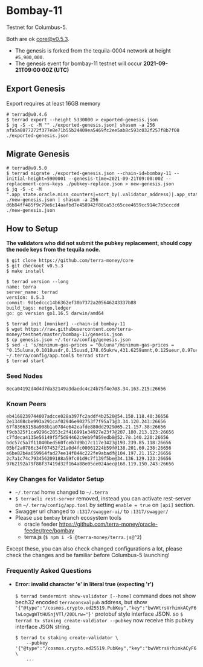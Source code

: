 # Bombay-11

Testnet for Columbus-5.

Both are ok
[core@v0.5.3](https://github.com/terra-money/core/releases/v0.5.3).

- The genesis is forked from the tequila-0004 network at height `#5,900,000`.
- The genesis event for bombay-11 testnet will occur **2021-09-21T09:00:00Z (UTC)**

## Export Genesis
Export requires at least 16GB memory
```shell
# terrad@v0.4.6
$ terrad export --height 5330000 > exported-genesis.json
$ jq -S -c -M "" ./exported-genesis.json| shasum -a 256 
afa5a8077272f377e8e71b55b24409ea5469fc2ee5ab8c593c032f257f8b7f08 ./exported-genesis.json
```

## Migrate Genesis
```shell
# terrad@v0.5.0
$ terrad migrate ./exported-genesis.json --chain-id=bombay-11 --initial-height=5900001 --genesis-time=2021-09-21T09:00:00Z --replacement-cons-keys ./pubkey-replace.json > new-genesis.json
$ jq -S -c -M ".app_state.oracle.miss_counters|=sort_by(.validator_address)|.app_state.oracle.feeder_delegations|=sort_by(.validator_address)|.app_state.oracle.exchange_rates|=sort_by(.denom)|.app_state.oracle.tobin_taxes|=sort_by(.denom)|.app_state.treasury.tax_caps|=sort_by(.denom)" ./new-genesis.json | shasum -a 256 
d6b84ff485f9c79e6c14aafbd7e458942f88ca53c65cee4659cc914c7b5cccdd ./new-genesis.json
```

## How to Setup
**The validators who did not submit the pubkey replacement, should copy the node keys from the tequila node.**

```shell
$ git clone https://github.com/terra-money/core
$ git checkout v0.5.3
$ make install

$ terrad version --long
name: terra
server_name: terrad
version: 0.5.3
commit: 9d1edccc14b6362ef30b7372a205646243337b88
build_tags: netgo,ledger
go: go version go1.16.5 darwin/amd64

$ terrad init [moniker] --chain-id bombay-11
$ wget https://raw.githubusercontent.com/terra-money/testnet/master/bombay-11/genesis.json
$ cp genesis.json ~/.terra/config/genesis.json
$ sed -i 's/minimum-gas-prices = "0uluna"/minimum-gas-prices = "0.15uluna,0.1018usdr,0.15uusd,178.05ukrw,431.6259umnt,0.125ueur,0.97ucny,16.0ujpy,0.11ugbp,11.0uinr,0.19ucad,0.13uchf,0.19uaud,0.2usgd,4.62uthb,1.25usek,1.164uhkd,0.9udkk,1.25unok,2180.0uidr,7.6uphp"/g' ~/.terra/config/app.toml$ terrad start
$ terrad start
```

### Seed Nodes
```
8eca04192d4d4d7da32149a3daedc4c24b75f4e7@3.34.163.215:26656
```

### Known Peers
```
eb4168239744007adcce028a397fc2addf4b2520@54.150.118.40:36656
2e13408cbe993a291caf02946e902753f7f95a71@3.34.120.243:26656
67f83663158a908b1a0784e642eafde880dd2929@65.21.157.38:26656
f9cb325f1ca9296c2853c2f416991e34927e23f7@207.180.213.123:26656
c7fdeca4135e56149f5f5d84462c9eb9f059edb8@52.78.140.220:26656
bdc57c5a7f11040bed560fceb7d9b17c117e3423@193.239.85.118:26656
05bf2a0786c34f07452f21a0d4fc00061224b59f@138.201.60.238:26656
e6be82b4a659964fad27ee14f844c222fe9abadf@104.197.21.152:26656 
2c7a1c74c793456209188a59fc01d9c7f139f5be@34.136.129.123:26656
9762192a79f88f37419d32f164a88e05ce024aec@168.119.150.243:26656
```

### Key Changes for Validator Setup
* `~/.terrad` home changed to `~/.terra`
* `$ terracli rest-server` removed, instead you can activate rest-server on `~/.terra/config/app.toml` by setting `enable = true` on `[api]` section.
* Swagger url changed to `:1317/swagger-ui/` to `:1317/swagger/`
* Please use `bombay` branch ecosystem tools
   - oracle feeder https://github.com/terra-money/oracle-feeder/tree/bombay 
   - terra.js (`$ npm i -S @terra-money/terra.js@^2`)


Except these, you can also check changed configurations a lot, please check the changes and be familiar before Columbus-5 launching!


### Frequently Asked Questions
* **Error: invalid character 'e' in literal true (expecting 'r')**

   `$ terrad tendermint show-validator [--home]` command does not show bech32 encoded `terraconsvalpub` address, but show `'{"@type":"/cosmos.crypto.ed25519.PubKey","key":"bwVWtrsVrhimkACyF6lwLogwgWTtHUSnjVTl/20DLrw="}'` protobuf style interface JSON. so `$ terrad tx staking create-valdiator --pubkey` now receive this pubkey interface JSON string.
   ```
   $ terrad tx staking create-validator \
       --pubkey '{"@type":"/cosmos.crypto.ed25519.PubKey","key":"bwVWtrsVrhimkACyF6lwLogwgWTtHUSnjVTl/20DLrw="}' \
       ...
   ```

